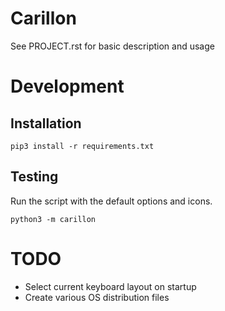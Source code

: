 # Carillon

See PROJECT.rst for basic description and usage

# Development

## Installation

    pip3 install -r requirements.txt

## Testing

Run the script with the default options and icons.

    python3 -m carillon

# TODO

* Select current keyboard layout on startup
* Create various OS distribution files
